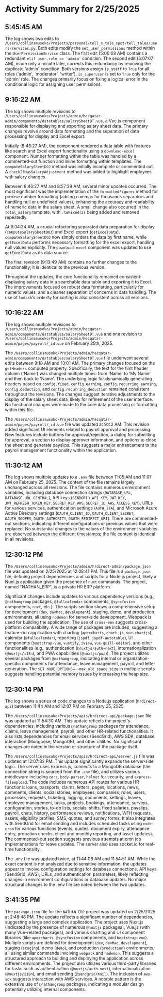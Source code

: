 # Activity Summary for 2/25/2025

## 5:45:45 AM
The log shows two edits to `/Users/collinsmusoko/Projects/personal/tell_a_tale_spot/tell_tales/users/services.py`.  Both edits modify the `set_user_permissions` method within the `UserPermissionService` class.  The first edit (5:06:08 AM) contains a redundant `elif user.role == 'admin'` condition. The second edit (5:07:07 AM), made only a minute later, corrects this redundancy by removing the duplicate 'admin' condition.  Both versions assign `is_staff` to `True` for all roles ('admin', 'moderator', 'writer').  `is_superuser` is set to `True` only for the 'admin' role.  The changes primarily focus on fixing a logical error in the conditional logic for assigning user permissions.


## 9:16:22 AM
The log shows multiple revisions to `/Users/collinsmusoko/Projects/admin/hecqatar-admin/components/datatables/salarySheetDT.vue`, a Vue.js component responsible for displaying and exporting salary sheet data.  The primary changes revolve around data formatting and the separation of data processing for display and Excel export.

Initially (8:46:27 AM), the component rendered a data table with features like search and Excel export functionality using a `download-excel` component.  Number formatting within the table was handled by a commented-out function and inline formatting within templates. The `computeSalarySheetDOJ` method was initially incomplete or commented out.  A `checkIfHasSalaryAdjustment` method was added to highlight employees with salary changes.


Between 8:46:27 AM and 8:57:39 AM, several minor updates occurred. The most significant was the implementation of the `formattedFigures` method for precise number formatting (adding commas for thousands separators and handling null or undefined values), enhancing the accuracy and readability of numeric data in the salary sheet. A small change also occurred in the `total_salary` template, with `.toFixed(2)` being added and removed repeatedly.

At 9:04:24 AM, a crucial refactoring separated data preparation for display (`computeSalarySheetDOJ`) and Excel export (`getExcelData`). `computeSalarySheetDOJ` now simply orders the data by first name, while `getExcelData` performs necessary formatting for the excel export, handling null values explicitly. The `download-excel` component was updated to use `getExcelData` as its data source.

The final revision (9:13:49 AM) contains no further changes to the functionality; it is identical to the previous version.

Throughout the updates, the core functionality remained consistent: displaying salary data in a searchable data table and exporting it to Excel.  The improvements focused on robust data formatting, particularly for numeric values, and a cleaner separation of concerns in data handling.  The use of `lodash`'s `orderBy` for sorting is also consistent across all versions.


## 10:16:22 AM
The log shows multiple revisions to `/Users/collinsmusoko/Projects/admin/hecqatar-admin/components/datatables/salarySheetDT.vue` and one revision to `/Users/collinsmusoko/Projects/admin/hecqatar-admin/pages/payroll/_id.vue` on February 25th, 2025.

The `/Users/collinsmusoko/Projects/admin/hecqatar-admin/components/datatables/salarySheetDT.vue` file underwent several edits between 9:18 AM and 10:01 AM.  The primary changes focused on the `getHeaders` computed property.  Specifically, the text for the first header column ('Name') was changed multiple times: from 'Name' to 'My Name' and then back to 'Name'. The underlying logic for dynamically generating headers based on `config.fixed`, `config.earning`, `config.recurring_earning`, `config.deduction`, and `config.recurring_deduction` remained consistent throughout the revisions.  The changes suggest iterative adjustments to the display of the salary sheet data, likely for refinement of the user interface.  No functional changes were made to the core data processing or formatting within this file.

The `/Users/collinsmusoko/Projects/admin/hecqatar-admin/pages/payroll/_id.vue` file was updated at 9:42 AM.  This revision added significant UI elements related to payroll approval and processing.  New features include buttons for approval/rejection, a dialog for submitting for approval, a section to display approver information, and options to close the sheet and generate payslips.  This suggests a major enhancement to the payroll management functionality within the application.


## 11:30:12 AM
The log shows multiple updates to a `.env` file between 11:05 AM and 11:07 AM on February 25, 2025.  The content of the file remains largely unchanged across all revisions. The file contains numerous environment variables, including database connection strings (`DATABASE_URL`, `DATABASE_URL_CENTRAL`), API keys (`SENDGRID_API_KEY`, `JWT_KEY`, `JWT_REFRESH_TOKEN_KEY`, `SECRET_KEY_AWS`, `SECRET_ID_AWS`, `ACCESS_KEY`), URLs for various services, authentication settings (`AUTH_2FA`), and Microsoft Azure Active Directory settings (`OAUTH_CLIENT_ID`, `OAUTH_CLIENT_SECRET`, `OAUTH_SCOPES`, `OAUTH_AUTHORITY`, `OAUTH_REDIRECT_URI`).  There are commented-out sections, indicating different configurations or previous values that were replaced.  No substantial changes to the values of the environment variables are observed between the different timestamps; the file content is identical in all revisions.


## 12:30:12 PM
The `/Users/collinsmusoko/Projects/admin/hrdirect-admin/package.json` file was updated on 2/25/2025 at 12:08:41 PM.  This file is a `package.json` file, defining project dependencies and scripts for a Node.js project, likely a Nuxt.js application given the presence of `nuxt` commands.  The project, named "NATHAN_ERP", is a private HR ERP platform.

Significant changes include updates to various dependency versions (e.g.,  `@nathangroup` packages,  `@fullcalendar` components, `@syncfusion` components,  `nuxt`, etc.). The scripts section shows a comprehensive setup for development (`dev`, `devMac`, `development`), staging, demo, and production environments, all using `nodemon` for server-side development.  Webpack is used for building the application. The use of `cross-env` suggests cross-platform compatibility.  A wide range of packages are included, suggesting a feature-rich application with charting (`apexcharts`, `chart.js`, `vue-chartjs`), calendar (`@fullcalendar`), reporting (`jspdf`, `jspdf-autotable`), UI components (`bootstrap-vue`, `vuetify`, `iview`, `vue-quill-editor`), and other functionalities (e.g., authentication (`@nuxtjs/auth-next`), internationalization (`@nuxtjs/i18n`), and PWA capabilities (`@nuxtjs/pwa`)). The project utilizes several packages from `@nathangroup`, indicating internal or organization-specific components for attendance, leave management, payroll, and letter generation.  The `SET NODE_OPTIONS=--max_old_space_size` in multiple scripts suggests handling potential memory issues by increasing the heap size.


## 12:30:14 PM
The log shows a series of code changes to a Node.js application (`hrdirect-api`) between 11:44 AM and 12:07 PM on February 25, 2025.

The `/Users/collinsmusoko/Projects/apis/hrdirect-api/package.json` file was updated at 11:54:30 AM. This update reflects the project's dependencies, including various `@nathangroup` packages for attendance, claims, leave management, payroll, and other HR-related functionalities.  It also lists dependencies for email services (SendGrid), AWS SDK, database interaction (Mongoose, MongoDB), and other utilities.  No significant changes are noted in the version or structure of the package itself.


The `/Users/collinsmusoko/Projects/apis/hrdirect-api/server.js` file was updated at 12:07:32 PM. This update significantly expands the server-side logic.  The server uses Express.js, connects to a MongoDB database (the connection string is sourced from the `.env` file), and utilizes various middleware including `cors`, `body-parser`, `helmet` for security, and `express-fileupload`.  The code includes numerous API routes for various HR functions: loans, passports, claims, letters, pages, locations, news, comments, clients, social stories, employees, companies, roles, users, processes, requests, ticketing, logging, documents, settings, leaves, employee management, tasks, projects, bookings, attendance, surveys, configuration, stories, to-do lists, socials, shifts, fixed salaries, payslips, payroll, chats, history, performance reviews, notifications, WFH requests, assets, eligibility profiles, SMS, quotes, and survey forms.  It also integrates with SendGrid for email sending and includes scheduled tasks using `node-cron` for various functions (events, quotes, document expiry, attendance entry, probation checks, client and monthly reporting, and asset updates). The commented-out section suggests previous attempts at cron job implementations for leave updates.  The server also uses socket.io for real-time functionality.

The `.env` file was updated twice, at 11:44:08 AM and 11:54:51 AM.  While the exact content is not analyzed due to sensitive information, the updates appear to involve configuration settings for database connections, API keys (SendGrid, AWS), URLs, and authentication parameters, likely reflecting changes in environment configurations or database updates.  No major structural changes to the .env file are noted between the two updates.


## 3:41:35 PM
The `package.json` file for the `NATHAN_ERP` project was updated on 2/25/2025 at 2:48:48 PM.  The update reflects a significant number of dependencies, suggesting a large and complex application.  The project uses Nuxt.js (indicated by the presence of numerous `@nuxtjs` packages), Vue.js (with many Vue-related packages), and various charting and UI component libraries (like `apexcharts`, `@syncfusion` components, and `bootstrap-vue`).  Multiple scripts are defined for development (`dev`, `devMac`, `development`), staging (`staging`), demo (`demo`), and production (`production`) environments, all using similar commands involving `webpack` and `nodemon`. This suggests a structured approach to building and deploying the application across different environments. The project also utilizes various third-party libraries for tasks such as authentication (`@nuxtjs/auth-next`), internationalization (`@nuxtjs/i18n`), and email sending (`@sendgrid/mail`).  The inclusion of `aws-sdk` suggests interaction with AWS services.  A notable pattern is the extensive use of  `@nathangroup` packages, indicating a modular design potentially utilizing internal components.
